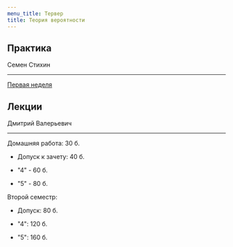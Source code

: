 ```yaml
---
menu_title: Тервер
title: Теория вероятности
---
```


## Практика

Семен Стихин

---

[Первая неделя](practice/1)

## Лекции

Дмитрий Валерьевич

---

Домашняя работа: 30 б.

* Допуск к зачету: 40 б.

* "4" - 60 б.
* "5" - 80 б.

Второй семестр:

* Допуск: 80 б.

* "4": 120 б.

* "5": 160 б.
